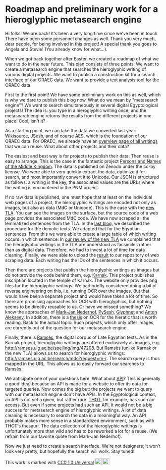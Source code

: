 # Roadmap and preliminary work for a hieroglyphic metasearch engine

Hi folks! We are back! It's been a very long time since we've been in touch. There have been some personnel changes as well. Thank you very much, dear people, for being involved in this project! A special thank you goes to Angela and Stevie! (You already know for what...).

When we got back together after Easter, we created a roadmap of what we want to do in the near future. This plan consists of three points: We want to create a metasearch engine that searches the hieroglyphic writing of various digital projects. We want to publish a construction kit for a search interface of our ORAEC data. We want to provide a text analysis tool for the ORAEC data.

First to the first point! We have some preliminary work on this as well, which is why we dare to publish this blog now. What do we mean by "metasearch engine"? We want to search simultaneously in several digital Egyptological projects! The idea is: you type in a hieroglyphic writing once, and the metasearch engine returns the results from the different projects in one place! Cool, isn't it?

As a starting point, we can take the data we converted last year: [Wikisource](https://oraec.github.io/2022/10/01/converting-manuel-de-codage-to-unicode.html), [JSesh](https://oraec.github.io/2022/10/10/missing-unicode-characters-and-further-mapping-problems.html), and of course [AES](https://oraec.github.io/2022/10/14/four-challenges-when-converting-aes.html), which is the foundation of our ORAEC data. For ORAEC, we already have an [overview page of all writings](https://oraec.github.io/corpus/all_writings.html) that we can reuse. What about other projects and their data?

The easiest and best way is for projects to publish their data. Then reuse is easy to arrange. This is the case in the fantastic project [Persons and Names of the Middle Kingdom](https://pnm.uni-mainz.de/info). The data is published on Zenodo under the cc-by license. We were able to very quickly extract the data, optimize it for search, and most importantly convert it to Unicode. Our JSON is structured as follows: a writing is the key, the associated values are the URLs where the writing is encountered in the PNM project.

If no raw data is published, one must hope that at least on the individual web pages of a project, the hieroglyphic writings are encoded not only as images, but also as data (MdC or Unicode). This is the case with the [new TLA](https://thesaurus-linguae-aegyptiae.de/). You can see the images on the surface, but the source code of a web page provides the associated MdC code. We have now scraped all the lemmatized sentences from the TLA. In the [last blog](https://oraec.github.io/2023/02/20/lifting-a-treasure-web-scraping-of-the-new-tla.html), we described the procedure for the demotic texts. We adapted that for the Egyptian sentences. From this we were able to create a large table of which writing occurs in which sentence. In [our review of the new TLA](https://oraec.github.io/2022/11/16/review-of-the-new-tla-part-three.html#hieroglyphic-writing) we complained that the hieroglyphic writings in the TLA are understood as facsimiles rather than as digital data. Therefore, we had to invest a lot of time for data cleaning. Finally, we were able to upload the [result](https://github.com/oraec/scraped_data/blob/main/new_tla/egyptian/hieroglyphic_writings_new_tla_in_unicode.json) to our repository of web scraping data. Each writing has the IDs of the sentences in which it occurs.

Then there are projects that publish the hieroglyphic writings as images but do not provide the code behind them, e.g. [Karnak](http://sith.huma-num.fr/karnak). This project publishes inscription located in the temple of Karnak. The website only provides png files for the hieroglyphic writings. We had briefly considered doing a bit of reverse engineering on this, i.e. running OCR over the images. But that would have been a separate project and would have taken a lot of time. So there are promising approaches for OCR with hieroglyphics, but nothing seems to be directly reusable to us. Or have we missed something? We know the approaches of [Mark-Jan Nederhof](
https://nbn-resolving.org/urn:nbn:de:bsz:15-qucosa-201704), [PySesh](https://github.com/D-K-E/PySesh), [Glyphnet](https://github.com/GAIA-IFAC-CNR/Glyphnet) and [Anton Alekseev](https://github.com/alexeyev/glyphnet-pytorch). In addition, there is a [thesis](https://doi.org/10.6082/uchicago.3695) on OCR for the hieratic that is worth reading. Back to the actual topic: Such projects, which only offer images, are currently out of the question for our metasearch engine.

Finally, there is [Ramsès](http://ramses.ulg.ac.be/), the digital corpus of Late Egyptian texts. As in the Karnak project, hieroglyphic writings are offered exclusively as images, e.g. <http://ramses.ulg.ac.be/spelling/img/47208>. But Ramsès (unlike Karnak or the new TLA) allows us to search for hieroglyphic writings: <http://ramses.ulg.ac.be/search/mdc?request=m-r>. The search query is thus mapped in the URL. This allows us to easily forward our searches to Ramsès.

We anticipate one of your questions here: What about [API](https://en.wikipedia.org/w/index.php?title=API&oldid=1153040652)? This is generally a good idea; because an API is made for a website to offer its data for targeted queries. Now comes the big but: the projects we want to query with our metasearch engine don't have APIs. In the Egyptological context, an API is not yet a given, but rather rare. [THOT](http://thot.philo.ulg.ac.be/index.html), for example, has such an access. But even if some projects had such an API, it would not be a big success for metasearch engine of hieroglyphic writings. A lot of data cleaning is necessary to search the data in a meaningful way. An API probably makes more sense in a standardized environment, such as with THOT's thesauri. The data collection of the hieroglyphic writings is unfortunately more than wild and has to be reworked a lot for a reuse. (We refrain from our favorite quote from Mark-Jan Nederhof).

Now we just need to create a search interface. We're not designers; it won't look very pretty, but hopefully the search will work. Stay tuned!

<p xmlns:cc="http://creativecommons.org/ns#" >This work is marked with <a href="http://creativecommons.org/publicdomain/zero/1.0?ref=chooser-v1" target="_blank" rel="license noopener noreferrer" style="display:inline-block;">CC0 1.0 Universal<img style="height:22px!important;margin-left:3px;vertical-align:text-bottom;" src="https://mirrors.creativecommons.org/presskit/icons/cc.svg?ref=chooser-v1"><img style="height:22px!important;margin-left:3px;vertical-align:text-bottom;" src="https://mirrors.creativecommons.org/presskit/icons/zero.svg?ref=chooser-v1"></a></p>


